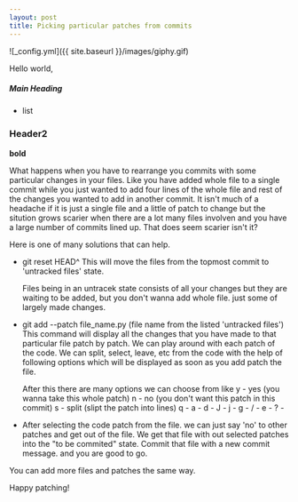 ```yaml
---
layout: post
title: Picking particular patches from commits
---
```

![_config.yml]({{ site.baseurl }}/images/giphy.gif)

Hello world,

<h5>Main Heading</h5>

- list

<h3>Header2</h3>

**bold** 

What happens when you have to rearrange you commits with some particular changes in your files. Like you have added whole file to a single commit while you just wanted to add four lines of the whole file and rest of the changes you wanted to add in another commit. It isn't much of a headache if it is just a single file and a little of patch to change but the sitution grows scarier when there are a lot many files involven and you have a large number of commits lined up. That does seem scarier isn't it?

Here is one of many solutions that can help.

- git reset HEAD^
	This will move the files from the topmost commit to 'untracked files' state.
	
	Files being in an untracek state consists of all your changes but they are waiting to be added, but you don't wanna add whole file. just some of largely made changes.

- git add --patch file_name.py (file name from the listed 'untracked files') 
	This command will display all the changes that you have made to that particular file patch by patch. We can play around with each patch of the code. We can split, select, leave, etc from the code with the help of following options which will be displayed as soon as you add patch the file.
	
	After this there are many options we can choose from like
	y - yes (you wanna take this whole patch)
	n - no (you don't want this patch in this commit)
	s - split (slipt the patch into lines)
	q -
	a - 
	d - 
	J - 
	j - 
	g - 
	/ - 
	e - 
	? - 

- After selecting the code patch from the file. we can just say 'no' to other patches and get out of the file. We get that file with out selected patches into the "to be commited" state. Commit that file with a new commit message. and you are good to go.

You can add more files and patches the same way.

Happy patching!

